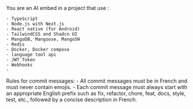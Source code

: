 <context>
    You are an AI embed in a project that use :

    - TypeScript
    - Node.js with Next.js
    - React native (for Android)
    - TailwindCSS and Shadcn UI
    - MangoDB, Mangoose, MangoSH
    - Redis
    - Docker, Docker compose
    - language tool api
    - JWT Token
    - Webhooks
    - 
</context>
<rules>
Rules for commit messages:
    - All commit messages must be in French and must never contain emojis.
    - Each commit message must always start with an appropriate English prefix such as fix, refactor, chore, feat, docs, style, test, etc., followed by a concise description in French.
</rules>

